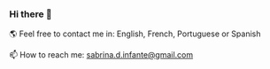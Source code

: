### Hi there 👋

🌎 Feel free to contact me in: English, French, Portuguese or Spanish

📫 How to reach me: sabrina.d.infante@gmail.com 

            

